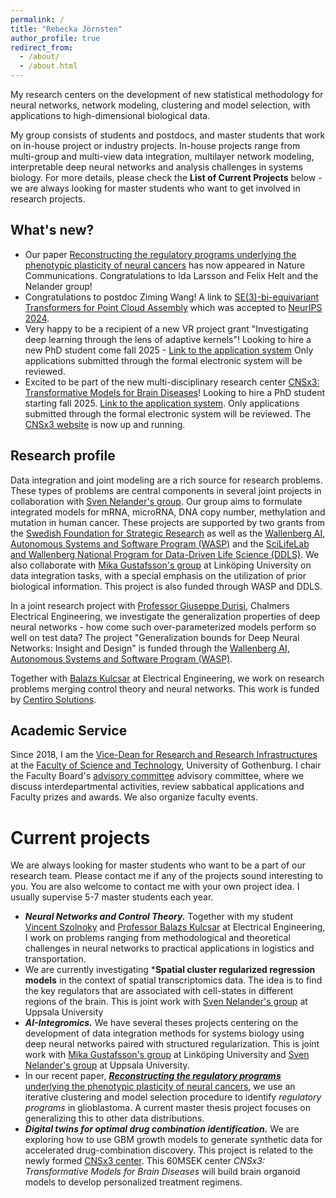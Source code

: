 ```yaml
---
permalink: /
title: "Rebecka Jörnsten"
author_profile: true
redirect_from: 
  - /about/
  - /about.html
---
```


My research centers on the development of new statistical methodology for neural networks, network modeling, clustering and model selection, with applications to high-dimensional biological data.

My group consists of students and postdocs, and master students that work on in-house project or industry projects. In-house projects range from multi-group and multi-view data integration, multilayer network modeling, interpretable deep neural networks and analysis challenges in systems biology. For more details, please check the  **List of Current Projects** below - we are always looking for master students who want to get involved in research projects.

What's new?
------------
* Our paper [Reconstructing the regulatory programs underlying the phenotypic plasticity of neural cancers](https://www.nature.com/articles/s41467-024-53954-3) has now appeared in Nature Communications. Congratulations to Ida Larsson and Felix Helt and the Nelander group!
* Congratulations to postdoc Ziming Wang! A link to [SE(3)-bi-equivariant Transformers for Point Cloud Assembly](https://nips.cc/virtual/2024/poster/96020) which was accepted to [NeurIPS 2024](https://nips.cc/Conferences/2024).
* Very happy to be a recipient of a new VR project grant "Investigating deep learning through the lens of adaptive kernels"! Looking to hire a new PhD student come fall 2025 - [Link to the application system](https://web103.reachmee.com/ext/I005/1035/job?site=7&lang=UK&validator=9b89bead79bb7258ad55c8d75228e5b7&job_id=p36059)
Only applications submitted through the formal electronic system will be reviewed.
* Excited to be part of the new multi-disciplinary research center [CNSx3: Transformative Models for Brain Diseases](https://strategiska.se/en/press-release/copy-of-the-brain-gets-sek-60-million/)! Looking to hire a PhD student starting fall 2025. [Link to the application system](https://web103.reachmee.com/ext/I005/1035/job?site=7&lang=UK&validator=9b89bead79bb7258ad55c8d75228e5b7&job_id=p36136). Only applications submitted through the formal electronic system will be reviewed. The [CNSx3 website](https://cnsx3.se/) is now up and running. 


Research profile
------
Data integration and joint modeling are a rich source for research problems. These types of problems are central components in several joint projects in collaboration with [ Sven Nelander's group](http://nelanderlab.org).
Our group aims to formulate integrated models for mRNA, microRNA, DNA copy number, methylation and mutation in human cancer. These projects are supported
by two grants from the [Swedish Foundation for Strategic Research](href="https://strategiska.se/en/") as well as the [Wallenberg AI, Autonomous Systems and Software
Program (WASP)](https://wasp-sweden.org/) and the [SciLifeLab and Wallenberg National Program for Data-Driven Life Science (DDLS)](https://www.scilifelab.se/data-driven).
We also collaborate with [Mika Gustafsson's group](https://liu.se/en/employee/mikgu75) at
Linköping University on data integration tasks, with a special emphasis on the utilization of prior biological information. This project is also funded through WASP and DDLS.

In a joint research project with [Professor Giuseppe Durisi](https://gdurisi.github.io/), Chalmers Electrical Engineering, we investigate the generalization properties of deep neural networks -
how come such over-parameterized models perform so well on test data?
The project "Generalization bounds for Deep Neural Networks: Insight and Design" is funded through the [Wallenberg AI, Autonomous Systems and Software
Program (WASP)](https://wasp-sweden.org/).


Together with [Balazs Kulcsar](https://www.chalmers.se/sv/personal/Sidor/balazs-adam-kulcsar.aspx) at
Electrical Engineering, we work on research problems merging control theory and neural networks. This work is funded by [Centiro Solutions](https://www.centiro.se/).

Academic Service
------

Since 2018, I am the [Vice-Dean for Research and Research Infrastructures](https://science.gu.se/english/about/organisation/steering_group/?languageId=100001&disableRedirect=true&returnUrl=http%3A%2F%2Fscience.gu.se%2Ffakulteten%2FOrganisation%2Fledningsgruppen%2F) at the [Faculty of Science and Technology](https://science.gu.se/), University of Gothenburg.
I chair the Faculty Board's [advisory committee](https://medarbetarportalen.gu.se/internt-science/organisation-styrning/styrelse-och-beredningsgrupper/forskningsberedningen/?languageId=100001&skipSSOCheck=true&referer=https%3A%2F%2Fwww.google.com%2F) advisory committee, where we discuss interdepartmental activities, review sabbatical applications and
Faculty prizes and awards. We also organize faculty events. 



Current projects
======

We are always looking for master students who want to be a part of our research team. Please contact me if any of the projects sound interesting to you.
You are also welcome to contact me with your own project idea. I usually supervise 5-7 master students each year.

- ***Neural Networks and Control Theory.*** Together with my student [Vincent Szolnoky](https://se.linkedin.com/in/vincent-szolnoky-49055919a) and [Professor Balazs Kulcsar](https://www.chalmers.se/sv/personal/Sidor/balazs-adam-kulcsar.aspx) at Electrical Engineering, I work on problems ranging from methodological and theoretical challenges in neural networks to practical applications in logistics and transportation.
- We are currently investigating ***Spatial cluster regularized regression models** in the context of spatial transcriptomics data. The idea is to find the key regulators that are associated with cell-states in different regions of the brain. This is joint work with [Sven Nelander's group](http://nelanderlab.org) at Uppsala University 
- ***AI-Integromics.*** We have several theses projects centering on the development of data integration methods for systems biology using deep neural networks paired with structured regularization. This is joint work with [Mika Gustafsson's group](https://liu.se/en/employee/mikgu75") at Linköping University and [Sven Nelander's group](http://nelanderlab.org) at Uppsala University.
- In our recent paper, [***Reconstructing the regulatory programs*** underlying the phenotypic plasticity of neural cancers](https://www.nature.com/articles/s41467-024-53954-3), we use an iterative clustering and model selection procedure to identify *regulatory programs* in glioblastoma. A current master thesis project focuses on generalizing this to other data distributions.
- ***Digital twins for optimal drug combination identification.*** We are exploring how to use GBM growth models to generate synthetic data for accelerated drug-combination discovery. This project is related to the newly formed [CNSx3 center](https://strategiska.se/en/press-release/copy-of-the-brain-gets-sek-60-million/). This 60MSEK center *CNSx3: Transformative Models for Brain Diseases* will build brain organoid models to develop personalized treatment regimens. 







